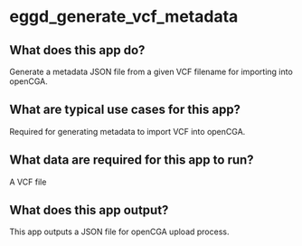 # eggd_generate_vcf_metadata

## What does this app do?

Generate a metadata JSON file from a given VCF filename for importing into openCGA.

## What are typical use cases for this app?

Required for generating metadata to import VCF into openCGA.

## What data are required for this app to run?

A VCF file

## What does this app output?

This app outputs a JSON file for openCGA upload process.


